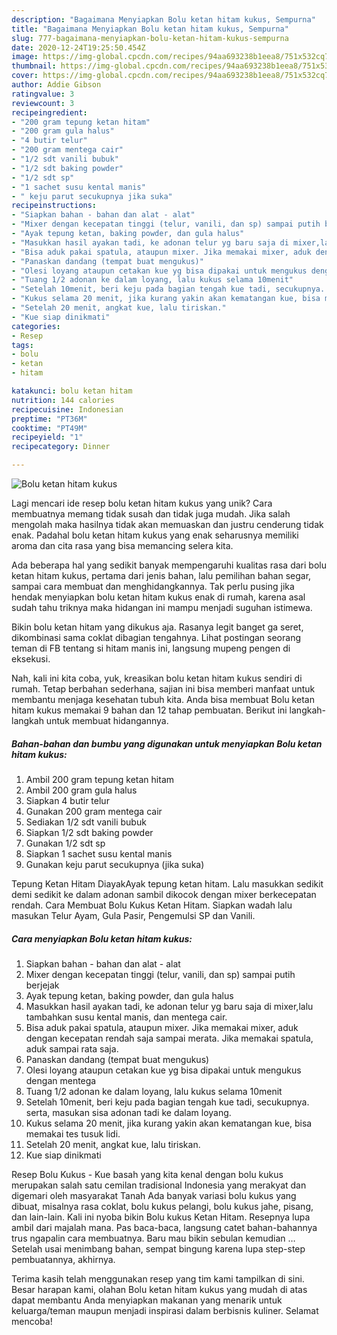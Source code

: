 ```yaml
---
description: "Bagaimana Menyiapkan Bolu ketan hitam kukus, Sempurna"
title: "Bagaimana Menyiapkan Bolu ketan hitam kukus, Sempurna"
slug: 777-bagaimana-menyiapkan-bolu-ketan-hitam-kukus-sempurna
date: 2020-12-24T19:25:50.454Z
image: https://img-global.cpcdn.com/recipes/94aa693238b1eea8/751x532cq70/bolu-ketan-hitam-kukus-foto-resep-utama.jpg
thumbnail: https://img-global.cpcdn.com/recipes/94aa693238b1eea8/751x532cq70/bolu-ketan-hitam-kukus-foto-resep-utama.jpg
cover: https://img-global.cpcdn.com/recipes/94aa693238b1eea8/751x532cq70/bolu-ketan-hitam-kukus-foto-resep-utama.jpg
author: Addie Gibson
ratingvalue: 3
reviewcount: 3
recipeingredient:
- "200 gram tepung ketan hitam"
- "200 gram gula halus"
- "4 butir telur"
- "200 gram mentega cair"
- "1/2 sdt vanili bubuk"
- "1/2 sdt baking powder"
- "1/2 sdt sp"
- "1 sachet susu kental manis"
- " keju parut secukupnya jika suka"
recipeinstructions:
- "Siapkan bahan - bahan dan alat - alat"
- "Mixer dengan kecepatan tinggi (telur, vanili, dan sp) sampai putih berjejak"
- "Ayak tepung ketan, baking powder, dan gula halus"
- "Masukkan hasil ayakan tadi, ke adonan telur yg baru saja di mixer,lalu tambahkan susu kental manis, dan mentega cair."
- "Bisa aduk pakai spatula, ataupun mixer. Jika memakai mixer, aduk dengan kecepatan rendah saja sampai merata. Jika memakai spatula, aduk sampai rata saja."
- "Panaskan dandang (tempat buat mengukus)"
- "Olesi loyang ataupun cetakan kue yg bisa dipakai untuk mengukus dengan mentega"
- "Tuang 1/2 adonan ke dalam loyang, lalu kukus selama 10menit"
- "Setelah 10menit, beri keju pada bagian tengah kue tadi, secukupnya. serta, masukan sisa adonan tadi ke dalam loyang."
- "Kukus selama 20 menit, jika kurang yakin akan kematangan kue, bisa memakai tes tusuk lidi."
- "Setelah 20 menit, angkat kue, lalu tiriskan."
- "Kue siap dinikmati"
categories:
- Resep
tags:
- bolu
- ketan
- hitam

katakunci: bolu ketan hitam 
nutrition: 144 calories
recipecuisine: Indonesian
preptime: "PT36M"
cooktime: "PT49M"
recipeyield: "1"
recipecategory: Dinner

---
```



![Bolu ketan hitam kukus](https://img-global.cpcdn.com/recipes/94aa693238b1eea8/751x532cq70/bolu-ketan-hitam-kukus-foto-resep-utama.jpg)

Lagi mencari ide resep bolu ketan hitam kukus yang unik? Cara membuatnya memang tidak susah dan tidak juga mudah. Jika salah mengolah maka hasilnya tidak akan memuaskan dan justru cenderung tidak enak. Padahal bolu ketan hitam kukus yang enak seharusnya memiliki aroma dan cita rasa yang bisa memancing selera kita.

Ada beberapa hal yang sedikit banyak mempengaruhi kualitas rasa dari bolu ketan hitam kukus, pertama dari jenis bahan, lalu pemilihan bahan segar, sampai cara membuat dan menghidangkannya. Tak perlu pusing jika hendak menyiapkan bolu ketan hitam kukus enak di rumah, karena asal sudah tahu triknya maka hidangan ini mampu menjadi suguhan istimewa.

Bikin bolu ketan hitam yang dikukus aja. Rasanya legit banget ga seret, dikombinasi sama coklat dibagian tengahnya. Lihat postingan seorang teman di FB tentang si hitam manis ini, langsung mupeng pengen di eksekusi.


Nah, kali ini kita coba, yuk, kreasikan bolu ketan hitam kukus sendiri di rumah. Tetap berbahan sederhana, sajian ini bisa memberi manfaat untuk membantu menjaga kesehatan tubuh kita. Anda bisa membuat Bolu ketan hitam kukus memakai 9 bahan dan 12 tahap pembuatan. Berikut ini langkah-langkah untuk membuat hidangannya.

<!--inarticleads1-->

##### Bahan-bahan dan bumbu yang digunakan untuk menyiapkan Bolu ketan hitam kukus:

1. Ambil 200 gram tepung ketan hitam
1. Ambil 200 gram gula halus
1. Siapkan 4 butir telur
1. Gunakan 200 gram mentega cair
1. Sediakan 1/2 sdt vanili bubuk
1. Siapkan 1/2 sdt baking powder
1. Gunakan 1/2 sdt sp
1. Siapkan 1 sachet susu kental manis
1. Gunakan  keju parut secukupnya (jika suka)


Tepung Ketan Hitam DiayakAyak tepung ketan hitam. Lalu masukkan sedikit demi sedikit ke dalam adonan sambil dikocok dengan mixer berkecepatan rendah. Cara Membuat Bolu Kukus Ketan Hitam. Siapkan wadah lalu masukan Telur Ayam, Gula Pasir, Pengemulsi SP dan Vanili. 

<!--inarticleads2-->

##### Cara menyiapkan Bolu ketan hitam kukus:

1. Siapkan bahan - bahan dan alat - alat
1. Mixer dengan kecepatan tinggi (telur, vanili, dan sp) sampai putih berjejak
1. Ayak tepung ketan, baking powder, dan gula halus
1. Masukkan hasil ayakan tadi, ke adonan telur yg baru saja di mixer,lalu tambahkan susu kental manis, dan mentega cair.
1. Bisa aduk pakai spatula, ataupun mixer. Jika memakai mixer, aduk dengan kecepatan rendah saja sampai merata. Jika memakai spatula, aduk sampai rata saja.
1. Panaskan dandang (tempat buat mengukus)
1. Olesi loyang ataupun cetakan kue yg bisa dipakai untuk mengukus dengan mentega
1. Tuang 1/2 adonan ke dalam loyang, lalu kukus selama 10menit
1. Setelah 10menit, beri keju pada bagian tengah kue tadi, secukupnya. serta, masukan sisa adonan tadi ke dalam loyang.
1. Kukus selama 20 menit, jika kurang yakin akan kematangan kue, bisa memakai tes tusuk lidi.
1. Setelah 20 menit, angkat kue, lalu tiriskan.
1. Kue siap dinikmati


Resep Bolu Kukus - Kue basah yang kita kenal dengan bolu kukus merupakan salah satu cemilan tradisional Indonesia yang merakyat dan digemari oleh masyarakat Tanah Ada banyak variasi bolu kukus yang dibuat, misalnya rasa coklat, bolu kukus pelangi, bolu kukus jahe, pisang, dan lain-lain. Kali ini nyoba bikin Bolu kukus Ketan Hitam. Resepnya lupa ambil dari majalah mana. Pas baca-baca, langsung catet bahan-bahannya trus ngapalin cara membuatnya. Baru mau bikin sebulan kemudian … Setelah usai menimbang bahan, sempat bingung karena lupa step-step pembuatannya, akhirnya. 

Terima kasih telah menggunakan resep yang tim kami tampilkan di sini. Besar harapan kami, olahan Bolu ketan hitam kukus yang mudah di atas dapat membantu Anda menyiapkan makanan yang menarik untuk keluarga/teman maupun menjadi inspirasi dalam berbisnis kuliner. Selamat mencoba!
